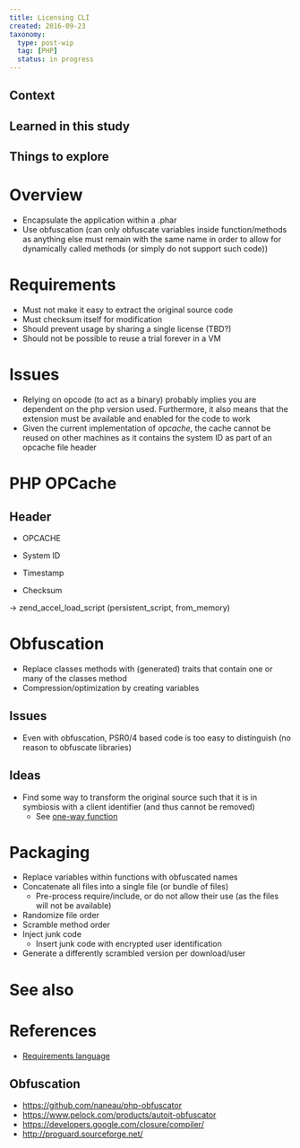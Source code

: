 ```yaml
---
title: Licensing CLI
created: 2016-09-23
taxonomy:
  type: post-wip
  tag: [PHP]
  status: in progress
---
```


## Context

## Learned in this study

## Things to explore

# Overview
* Encapsulate the application within a .phar
* Use obfuscation (can only obfuscate variables inside function/methods as anything else must remain with the same name in order to allow for dynamically called methods (or simply do not support such code))

# Requirements
* Must not make it easy to extract the original source code
* Must checksum itself for modification
* Should prevent usage by sharing a single license (TBD?)
* Should not be possible to reuse a trial forever in a VM

# Issues
* Relying on opcode (to act as a binary) probably implies you are dependent on the php version used. Furthermore, it also means that the extension must be available and enabled for the code to work
* Given the current implementation of op*cache*, the cache cannot be reused on other machines as it contains the system ID as part of an opcache file header

# PHP OPCache
## Header
* OPCACHE
* System ID
* Timestamp

* Checksum

-> zend_accel_load_script (persistent_script, from_memory)

# Obfuscation
* Replace classes methods with (generated) traits that contain one or many of the classes method
* Compression/optimization by creating variables

## Issues
* Even with obfuscation, PSR0/4 based code is too easy to distinguish (no reason to obfuscate libraries)

## Ideas
* Find some way to transform the original source such that it is in symbiosis with a client identifier (and thus cannot be removed)
	* See [one-way function](https://en.wikipedia.org/wiki/One-way_function)

# Packaging
* Replace variables within functions with obfuscated names
* Concatenate all files into a single file (or bundle of files)
	* Pre-process require/include, or do not allow their use (as the files will not be available)
* Randomize file order
* Scramble method order
* Inject junk code
	* Insert junk code with encrypted user identification
* Generate a differently scrambled version per download/user

# See also

# References
* [Requirements language](https://www.ietf.org/rfc/rfc2119.txt)

## Obfuscation
* https://github.com/naneau/php-obfuscator
* https://www.pelock.com/products/autoit-obfuscator
* https://developers.google.com/closure/compiler/
* http://proguard.sourceforge.net/